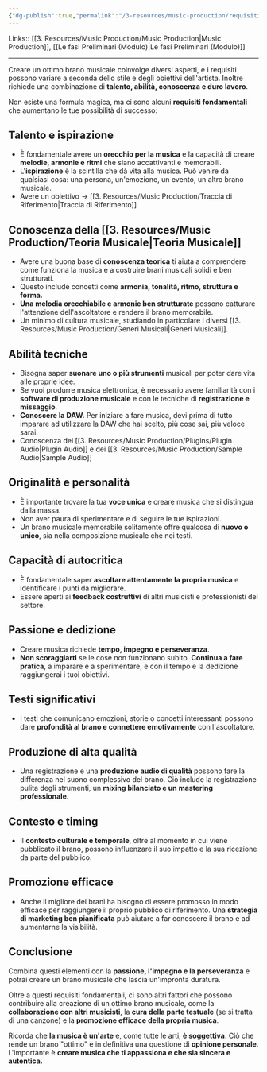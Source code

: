 ```yaml
---
{"dg-publish":true,"permalink":"/3-resources/music-production/requisiti-per-creare-un-ottimo-brano/"}
---
```


Links:: [[3. Resources/Music Production/Music Production\|Music Production]], [[Le fasi Preliminari (Modulo)\|Le fasi Preliminari (Modulo)]]

---
Creare un ottimo brano musicale coinvolge diversi aspetti, e i requisiti possono variare a seconda dello stile e degli obiettivi dell'artista. Inoltre richiede una combinazione di **talento, abilità, conoscenza e duro lavoro**. 

Non esiste una formula magica, ma ci sono alcuni **requisiti fondamentali** che aumentano le tue possibilità di successo:


## Talento e ispirazione

- È fondamentale avere un **orecchio per la musica** e la capacità di creare **melodie, armonie e ritmi** che siano accattivanti e memorabili.
- L'**ispirazione** è la scintilla che dà vita alla musica. Può venire da qualsiasi cosa: una persona, un'emozione, un evento, un altro brano musicale.
- Avere un obiettivo → [[3. Resources/Music Production/Traccia di Riferimento\|Traccia di Riferimento]]

## Conoscenza della [[3. Resources/Music Production/Teoria Musicale\|Teoria Musicale]]

- Avere una buona base di **conoscenza teorica** ti aiuta a comprendere come funziona la musica e a costruire brani musicali solidi e ben strutturati.
- Questo include concetti come **armonia, tonalità, ritmo, struttura e forma.**
- **Una melodia orecchiabile e armonie ben strutturate** possono catturare l'attenzione dell'ascoltatore e rendere il brano memorabile.
- Un minimo di cultura musicale, studiando in particolare i diversi [[3. Resources/Music Production/Generi Musicali\|Generi Musicali]]. 

## Abilità tecniche

- Bisogna saper **suonare uno o più strumenti** musicali per poter dare vita alle proprie idee.
- Se vuoi produrre musica elettronica, è necessario avere familiarità con i **software di produzione musicale** e con le tecniche di **registrazione e missaggio**.
- **Conoscere la DAW.** Per iniziare a fare musica, devi prima di tutto imparare ad utilizzare la DAW che hai scelto, più cose sai, più veloce sarai. 
- Conoscenza dei [[3. Resources/Music Production/Plugins/Plugin Audio\|Plugin Audio]] e dei [[3. Resources/Music Production/Sample Audio\|Sample Audio]]

## Originalità e personalità

- È importante trovare la tua **voce unica** e creare musica che si distingua dalla massa.
- Non aver paura di sperimentare e di seguire le tue ispirazioni.
- Un brano musicale memorabile solitamente offre qualcosa di **nuovo o unico**, sia nella composizione musicale che nei testi.

## Capacità di autocritica

- È fondamentale saper **ascoltare attentamente la propria musica** e identificare i punti da migliorare.
- Essere aperti ai **feedback costruttivi** di altri musicisti e professionisti del settore.

## Passione e dedizione

- Creare musica richiede **tempo, impegno e perseveranza**.
- **Non scoraggiarti** se le cose non funzionano subito. **Continua a fare pratica**, a imparare e a sperimentare, e con il tempo e la dedizione raggiungerai i tuoi obiettivi.

## Testi significativi

- I testi che comunicano emozioni, storie o concetti interessanti possono dare **profondità al brano e connettere emotivamente** con l'ascoltatore.

## Produzione di alta qualità

- Una registrazione e una **produzione audio di qualità** possono fare la differenza nel suono complessivo del brano. Ciò include la registrazione pulita degli strumenti, un **mixing bilanciato e un mastering professionale.**

## Contesto e timing

- Il **contesto culturale e temporale**, oltre al momento in cui viene pubblicato il brano, possono influenzare il suo impatto e la sua ricezione da parte del pubblico.


## Promozione efficace

- Anche il migliore dei brani ha bisogno di essere promosso in modo efficace per raggiungere il proprio pubblico di riferimento. Una **strategia di marketing ben pianificata** può aiutare a far conoscere il brano e ad aumentarne la visibilità.


## Conclusione

Combina questi elementi con la **passione, l'impegno e la perseveranza** e potrai creare un brano musicale che lascia un'impronta duratura.

Oltre a questi requisiti fondamentali, ci sono altri fattori che possono contribuire alla creazione di un ottimo brano musicale, come la **collaborazione con altri musicisti**, la **cura della parte testuale** (se si tratta di una canzone) e la **promozione efficace della propria musica**.

Ricorda che **la musica è un'arte** e, come tutte le arti, **è soggettiva**. Ciò che rende un brano "ottimo" è in definitiva una questione di **opinione personale**. L'importante è **creare musica che ti appassiona e che sia sincera e autentica.**


